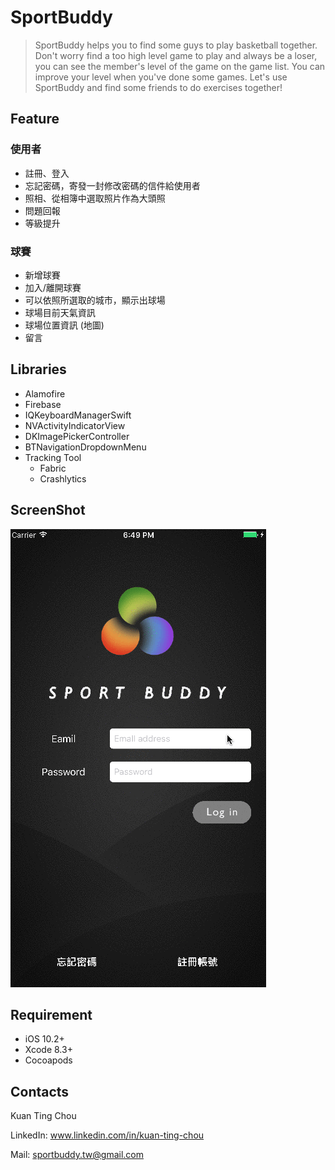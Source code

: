 # SportBuddy

> SportBuddy helps you to find some guys to play basketball together. 
Don't worry find a too high level game to play and always be a loser, you can see the member's level of the game on the game list.
You can improve your level when you've done some games.
Let's use SportBuddy and find some friends to do exercises together!

## Feature
### 使用者
 * 註冊、登入
 * 忘記密碼，寄發一封修改密碼的信件給使用者
 * 照相、從相簿中選取照片作為大頭照
 * 問題回報
 * 等級提升
 
### 球賽
 * 新增球賽
 * 加入/離開球賽
 * 可以依照所選取的城市，顯示出球場
 * 球場目前天氣資訊
 * 球場位置資訊 (地圖)
 * 留言

## Libraries
* Alamofire
* Firebase
* IQKeyboardManagerSwift
* NVActivityIndicatorView
* DKImagePickerController
* BTNavigationDropdownMenu
* Tracking Tool
  * Fabric
  * Crashlytics

## ScreenShot
![GITHUB](https://github.com/stevenchou1130/SportBuddy/blob/master/DemoGif/Login.gif?raw=true "git圖示")


## Requirement
* iOS 10.2+
* Xcode 8.3+
* Cocoapods

## Contacts
Kuan Ting Chou

LinkedIn: www.linkedin.com/in/kuan-ting-chou

Mail: sportbuddy.tw@gmail.com
